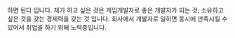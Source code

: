 하면 된다 입니다. 제가 하고 싶은 것은 게임개발자로 좋은 개발자가 되는 것, 소유하고 싶은 것을 갖는 경제력을 갖는 것 입니다.
회사에서 개발자로 일하면 동시에 만족시킬 수 있어서 취업을 하기 위해 노력중입니다.